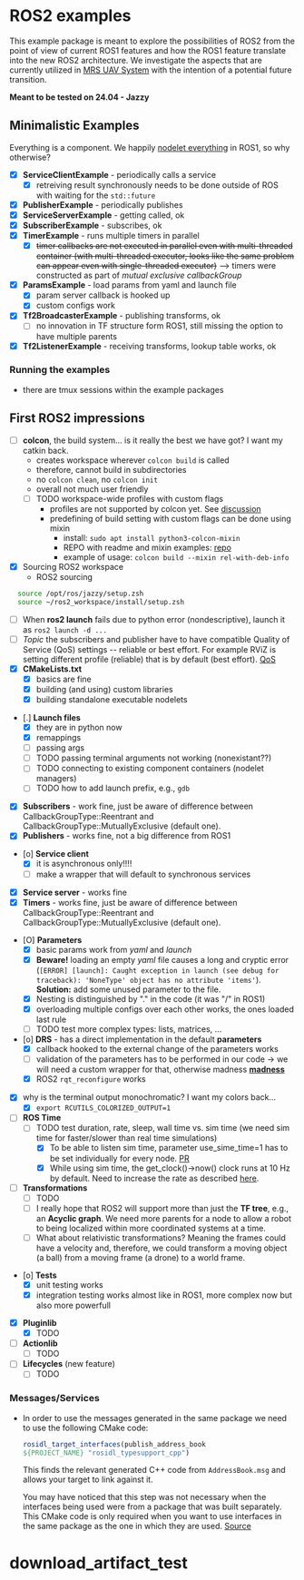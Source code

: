 # ROS2 examples

This example package is meant to explore the possibilities of ROS2 from the point of view of current ROS1 features and how the ROS1 feature translate into the new ROS2 architecture.
We investigate the aspects that are currently utilized in [MRS UAV System](https://github.com/ctu-mrs/mrs_uav_system) with the intention of a potential future transition.

**Meant to be tested on 24.04 - Jazzy**

## Minimalistic Examples

Everything is a component. We happily [nodelet everything](https://www.clearpathrobotics.com/assets/guides/kinetic/ros/Nodelet%20Everything.html) in ROS1, so why otherwise?

* [X] **ServiceClientExample** - periodically calls a service
  * [X] retreiving result synchronously needs to be done outside of ROS with waiting for the `std::future`
* [X] **PublisherExample** - periodically publishes
* [X] **ServiceServerExample** - getting called, ok
* [X] **SubscriberExample** - subscribes, ok
* [X] **TimerExample** - runs multiple timers in parallel
  * [X] ~~timer callbacks are not executed in parallel even with multi-threaded container (with multi-threaded executor, looks like the same problem can appear even with single-threaded executor)~~ --> timers were constructed as part of *mutual exclusive callbackGroup*
* [X] **ParamsExample** - load params from yaml and launch file
  * [X] param server callback is hooked up
  * [X] custom configs work
* [X] **Tf2BroadcasterExample** - publishing transforms, ok
  * [ ] no innovation in TF structure form ROS1, still missing the option to have multiple parents
* [X] **Tf2ListenerExample** - receiving transforms, lookup table works, ok

### Running the examples

* there are tmux sessions within the example packages

## First ROS2 impressions

* [ ] **colcon**, the build system... is it really the best we have got? I want my catkin back.
  * creates workspace wherever `colcon build` is called
  * therefore, cannot build in subdirectories
  * no `colcon clean`, no `colcon init`
  * overall not much user friendly
  * [ ] TODO workspace-wide profiles with custom flags
    * profiles are not supported by colcon yet. See [discussion](https://github.com/colcon/colcon-core/issues/168)
    * predefining of build setting with custom flags can be done using mixin
      * install: `sudo apt install python3-colcon-mixin`
      * REPO with readme and mixin examples: [repo](https://github.com/colcon/colcon-mixin-repository)
      * example of usage: `colcon build --mixin rel-with-deb-info`
* [X] Sourcing ROS2 workspace
  * ROS2 sourcing
```bash
  source /opt/ros/jazzy/setup.zsh
  source ~/ros2_workspace/install/setup.zsh
```
* [ ] When **ros2 launch** fails due to python error (nondescriptive), launch it as `ros2 launch -d ...`
* [ ] *Topic* the subscribers and publisher have to have compatible Quality of Service (QoS) settings -- reliable or best effort. For example RViZ is setting different profile (reliable) that is by default (best effort). [QoS](https://index.ros.org/doc/ros2/Concepts/About-Quality-of-Service-Settings/)
* [X] **CMakeLists.txt**
  * [X] basics are fine
  * [X] building (and using) custom libraries
  * [X] building standalone executable nodelets
* [.] **Launch files**
  * [X] they are in python now
  * [X] remappings
  * [ ] passing args
  * [ ] TODO passing terminal arguments not working (nonexistant??)
  * [ ] TODO connecting to existing component containers (nodelet managers)
  * [ ] TODO how to add launch prefix, e.g., `gdb`
* [X] **Subscribers** - work fine, just be aware of difference between CallbackGroupType::Reentrant and CallbackGroupType::MutuallyExclusive (default one).
* [X] **Publishers** - works fine, not a big difference from ROS1
* [o] **Service client**
  * [X] it is asynchronous only!!!!
  * [ ] make a wrapper that will default to synchronous services
* [X] **Service server** - works fine
* [X] **Timers** - works fine, just be aware of difference between CallbackGroupType::Reentrant and CallbackGroupType::MutuallyExclusive (default one).
* [O] **Parameters**
  * [X] basic params work from *yaml* and *launch*
  * [X] **Beware!** loading an empty *yaml* file causes a long and cryptic error (`[ERROR] [launch]: Caught exception in launch (see debug for traceback): 'NoneType' object has no attribute 'items'`). **Solution:** add some unused parameter to the file.
  * [X] Nesting is distinguished by "." in the code (it was "/" in ROS1)
  * [X] overloading multiple configs over each other works, the ones loaded last rule
  * [ ] TODO test more complex types: lists, matrices, ...
* [o] **DRS** - has a direct implementation in the default **parameters**
  * [X] callback hooked to the external change of the parameters works
  * [ ] validation of the parameters has to be performed in our code -> we will need a custom wrapper for that, otherwise madness [**madness**](https://github.com/alsora/ros2-code-examples/blob/master/simple_parameter/src/simple_parameter_server_node.cpp)
  * [X] ROS2 `rqt_reconfigure` works
* [X] why is the terminal output monochromatic? I want my colors back...
  * [X] `export RCUTILS_COLORIZED_OUTPUT=1`
* [ ] **ROS Time**
  * [ ] TODO test duration, rate, sleep, wall time vs. sim time (we need sim time for faster/slower than real time simulations)
    * [X] To be able to listen sim time, parameter use_sime_time=1 has to be set individually for every node. [PR](https://github.com/ros2/rclcpp/pull/559)
    * [x] While using sim time, the get_clock()->now() clock runs at 10 Hz by default. Need to increase the rate as described [here](https://github.com/ros-simulation/gazebo_ros_pkgs/pull/1214#issuecomment-894212336).
* [ ] **Transformations**
  * [ ] TODO
  * [ ] I really hope that ROS2 will support more than just the **TF tree**, e.g., an **Acyclic graph**. We need more parents for a node to allow a robot to being localized within more coordinated systems at a time.
  * [ ] What about relativistic transformations? Meaning the frames could have a velocity and, therefore, we could transform a moving object (a ball) from a moving frame (a drone) to a world frame.
* [o] **Tests**
  * [X] unit testing works
  * [X] integration testing works almost like in ROS1, more complex now but also more powerfull
* [X] **Pluginlib**
  * [X] TODO
* [ ] **Actionlib**
  * [ ] TODO
* [ ] **Lifecycles** (new feature)
  * [ ] TODO

### Messages/Services

* In order to use the messages generated in the same package we need to use the following CMake code:
  ```cmake
  rosidl_target_interfaces(publish_address_book
  ${PROJECT_NAME} "rosidl_typesupport_cpp")
  ```
  This finds the relevant generated C++ code from ``AddressBook.msg`` and allows your target to link against it.

  You may have noticed that this step was not necessary when the interfaces being used were from a package that was built separately. This CMake code is only     required when you want to use interfaces in the same package as the one in which they are used. [Source](https://docs.ros.org/en/foxy/Tutorials/Single-Package-Define-And-Use-Interface.html#link-against-the-interface)
# download_artifact_test
